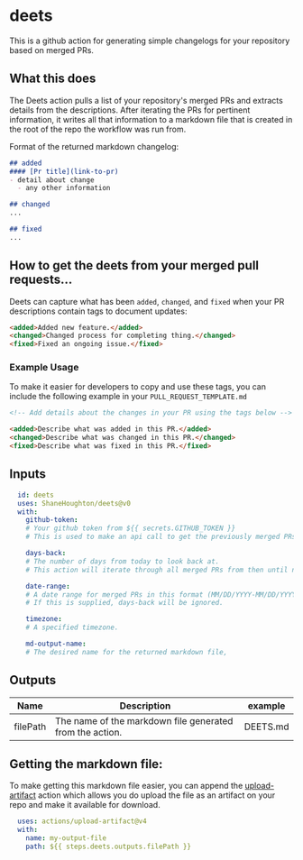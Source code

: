 # deets
This is a github action for generating simple changelogs for your repository based on merged PRs.
## What this does
The Deets action pulls a list of your repository's merged PRs and extracts details from the descriptions.
After iterating the PRs for pertinent information, it writes all that information to a markdown file that is created in the root of the repo the workflow was run from.

Format of the returned markdown changelog:
```md
## added
#### [Pr title](link-to-pr)
- detail about change
  - any other information

## changed
...

## fixed
...
```

## How to get the deets from your merged pull requests...
Deets can capture what has been `added`, `changed`, and `fixed` when your PR descriptions contain tags to document updates:
```html
<added>Added new feature.</added>
<changed>Changed process for completing thing.</changed>
<fixed>Fixed an ongoing issue.</fixed>
```

### Example Usage

To make it easier for developers to copy and use these tags, you can include the following example in your `PULL_REQUEST_TEMPLATE.md`

```html
<!-- Add details about the changes in your PR using the tags below -->

<added>Describe what was added in this PR.</added>
<changed>Describe what was changed in this PR.</changed>
<fixed>Describe what was fixed in this PR.</fixed>
```
## Inputs
```yaml
  id: deets
  uses: ShaneHoughton/deets@v0
  with:
    github-token:
    # Your github token from ${{ secrets.GITHUB_TOKEN }}
    # This is used to make an api call to get the previously merged PRs of your repo.

    days-back:
    # The number of days from today to look back at.
    # This action will iterate through all merged PRs from then until now.

    date-range:
    # A date range for merged PRs in this format (MM/DD/YYYY-MM/DD/YYYY)
    # If this is supplied, days-back will be ignored.

    timezone:
    # A specified timezone.

    md-output-name:
    # The desired name for the returned markdown file,
```
## Outputs
| Name | Description | example |
| -- | -- | -- |
| filePath | The name of the markdown file generated from the action. | DEETS.md | 
## Getting the markdown file:
To make getting this markdown file easier, you can append the [upload-artifact](https://github.com/actions/upload-artifact) action which allows you do upload the file as an artifact on your repo and make it available for download.
```yaml
  uses: actions/upload-artifact@v4
  with:
    name: my-output-file
    path: ${{ steps.deets.outputs.filePath }}
```